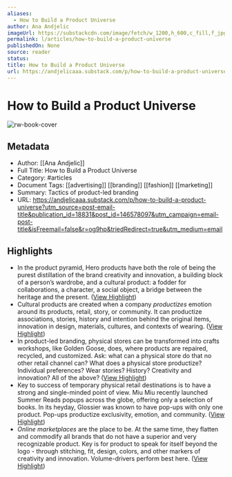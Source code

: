 ```yaml
---
aliases:
  - How to Build a Product Universe
author: Ana Andjelic
imageUrl: https://substackcdn.com/image/fetch/w_1200,h_600,c_fill,f_jpg,q_auto:good,fl_progressive:steep,g_auto/https%3A%2F%2Fsubstack-post-media.s3.amazonaws.com%2Fpublic%2Fimages%2Fbb116007-bfab-4901-bd74-60b8fb1f9453_480x674.png
permalink: l/articles/how-to-build-a-product-universe
publishedOn: None
source: reader
status: 
title: How to Build a Product Universe
url: https://andjelicaaa.substack.com/p/how-to-build-a-product-universe?utm_source=post-email-title&publication_id=18831&post_id=146578097&utm_campaign=email-post-title&isFreemail=false&r=og9hp&triedRedirect=true&utm_medium=email
---
```

# How to Build a Product Universe

![rw-book-cover](https://substackcdn.com/image/fetch/w_1200,h_600,c_fill,f_jpg,q_auto:good,fl_progressive:steep,g_auto/https%3A%2F%2Fsubstack-post-media.s3.amazonaws.com%2Fpublic%2Fimages%2Fbb116007-bfab-4901-bd74-60b8fb1f9453_480x674.png)

## Metadata

- Author: [[Ana Andjelic]]
- Full Title: How to Build a Product Universe
- Category: #articles
- Document Tags: [[advertising]] [[branding]] [[fashion]] [[marketing]]
- Summary: Tactics of product-led branding
- URL: https://andjelicaaa.substack.com/p/how-to-build-a-product-universe?utm_source=post-email-title&publication_id=18831&post_id=146578097&utm_campaign=email-post-title&isFreemail=false&r=og9hp&triedRedirect=true&utm_medium=email

## Highlights

- In the product pyramid, Hero products have both the role of being the purest distillation of the brand creativity and innovation, a building block of a person’s wardrobe, and a cultural product: a fodder for collaborations, a character, a social object, a bridge between the heritage and the present. ([View Highlight](https://read.readwise.io/read/01jd4fgs3cyybjnqjb1aa0yw9e))
- Cultural products are created when a company _productizes_ emotion around its products, retail, story, or community. It can productize associations, stories, history and intention behind the original items, innovation in design, materials, cultures, and contexts of wearing. ([View Highlight](https://read.readwise.io/read/01jd4fj34tt5rzvfbm7y4xce1k))
- In product-led branding, physical stores can be transformed into crafts workshops, like Golden Goose, does, where products are repaired, recycled, and customized. Ask: what can a physical store do that no other retail channel can? What does a physical store productize? Individual preferences? Wear stories? History? Creativity and innovation? All of the above? ([View Highlight](https://read.readwise.io/read/01jd4fp2pdhc111kk804py6abb))
- Key to success of temporary physical retail destinations is to have a strong and single-minded point of view. Miu Miu recently launched Summer Reads popups across the globe, offering only a selection of books. In its heyday, Glossier was known to have pop-ups with only one product. Pop-ups productize exclusivity, emotion, and community. ([View Highlight](https://read.readwise.io/read/01jd4fpkfgnqq1js7j6zh4jtwh))
- _Online marketplaces_ are the place to be. At the same time, they flatten and commodify all brands that do not have a superior and very recognizable product. Key is for product to speak for itself beyond the logo - through stitching, fit, design, colors, and other markers of creativity and innovation. Volume-drivers perform best here. ([View Highlight](https://read.readwise.io/read/01jd4fqahk4gm94r6grktweep4))
